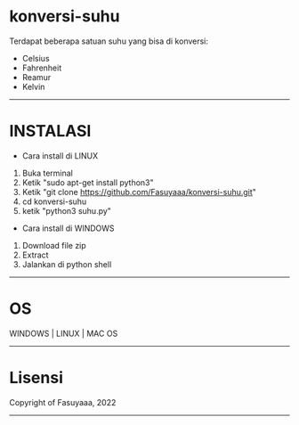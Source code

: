 # konversi-suhu

Terdapat beberapa satuan suhu yang bisa di konversi:
- Celsius
- Fahrenheit
- Reamur
- Kelvin

----------------------------------------------------------------------------------

# INSTALASI

- Cara install di LINUX
1. Buka terminal
2. Ketik "sudo apt-get install python3"
3. Ketik "git clone https://github.com/Fasuyaaa/konversi-suhu.git"
4. cd konversi-suhu 
5. ketik "python3 suhu.py"

- Cara install di WINDOWS
1. Download file zip
2. Extract
3. Jalankan di python shell

----------------------------------------------------------------------------------

# OS
WINDOWS | LINUX | MAC OS

------------------------------------------------------------
# Lisensi
Copyright of Fasuyaaa, 2022  

-------------------------------------------------------------
